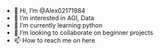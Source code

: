 - 👋 Hi, I’m @Alex02171984
- 👀 I’m interested in AGI, Data
- 🌱 I’m currently learning python 
- 💞️ I’m looking to collaborate on beginner projects 
- 📫 How to reach me on here

<!---
Alex02171984/Alex02171984 is a ✨ special ✨ repository because its `README.md` (this file) appears on your GitHub profile.
You can click the Preview link to take a look at your changes.
--->
